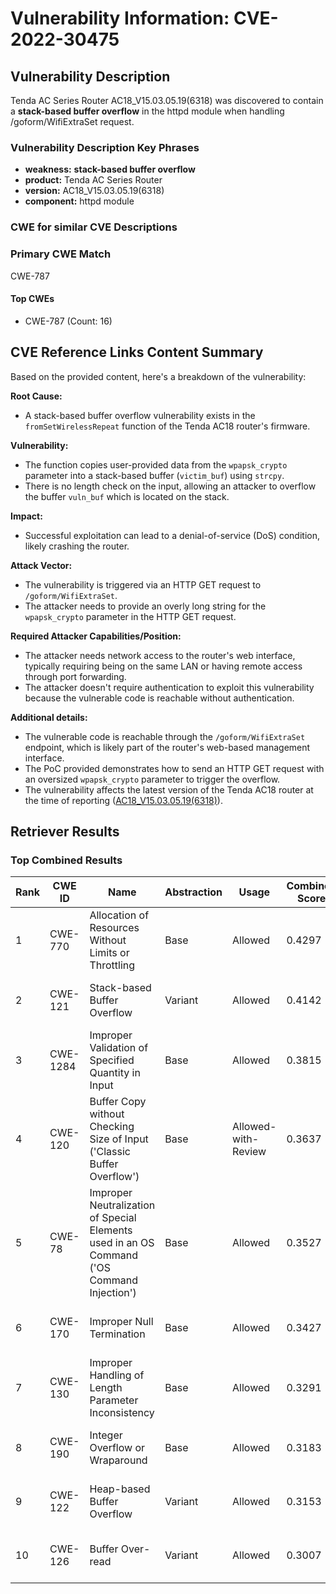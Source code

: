 # Vulnerability Information: CVE-2022-30475

## Vulnerability Description
Tenda AC Series Router AC18_V15.03.05.19(6318) was discovered to contain a **stack-based buffer overflow** in the httpd module when handling /goform/WifiExtraSet request.

### Vulnerability Description Key Phrases
- **weakness:** **stack-based buffer overflow**
- **product:** Tenda AC Series Router
- **version:** AC18_V15.03.05.19(6318)
- **component:** httpd module

### CWE for similar CVE Descriptions
### Primary CWE Match
CWE-787

#### Top CWEs
- CWE-787 (Count: 16)

## CVE Reference Links Content Summary
Based on the provided content, here's a breakdown of the vulnerability:

**Root Cause:**
- A stack-based buffer overflow vulnerability exists in the `fromSetWirelessRepeat` function of the Tenda AC18 router's firmware.

**Vulnerability:**
- The function copies user-provided data from the `wpapsk_crypto` parameter into a stack-based buffer (`victim_buf`) using `strcpy`.
- There is no length check on the input, allowing an attacker to overflow the buffer `vuln_buf` which is located on the stack.

**Impact:**
- Successful exploitation can lead to a denial-of-service (DoS) condition, likely crashing the router.

**Attack Vector:**
- The vulnerability is triggered via an HTTP GET request to `/goform/WifiExtraSet`.
- The attacker needs to provide an overly long string for the `wpapsk_crypto` parameter in the HTTP GET request.

**Required Attacker Capabilities/Position:**
- The attacker needs network access to the router's web interface, typically requiring being on the same LAN or having remote access through port forwarding.
- The attacker doesn't require authentication to exploit this vulnerability because the vulnerable code is reachable without authentication.

**Additional details:**
- The vulnerable code is reachable through the `/goform/WifiExtraSet` endpoint, which is likely part of the router's web-based management interface.
- The PoC provided demonstrates how to send an HTTP GET request with an oversized `wpapsk_crypto` parameter to trigger the overflow.
- The vulnerability affects the latest version of the Tenda AC18 router at the time of reporting ([AC18\_V15.03.05.19(6318)](https://www.tenda.com.cn/download/detail-2683.html)).

## Retriever Results

### Top Combined Results

| Rank | CWE ID | Name | Abstraction | Usage | Combined Score | Retrievers | Individual Scores |
|------|--------|------|-------------|-------|---------------|------------|-------------------|
| 1 | CWE-770 | Allocation of Resources Without Limits or Throttling | Base | Allowed | 0.4297 | sparse, graph | sparse: 0.126, graph: 1.000 |
| 2 | CWE-121 | Stack-based Buffer Overflow | Variant | Allowed | 0.4142 | dense, sparse | dense: 0.637, sparse: 0.227 |
| 3 | CWE-1284 | Improper Validation of Specified Quantity in Input | Base | Allowed | 0.3815 | sparse, graph | sparse: 0.131, graph: 0.857 |
| 4 | CWE-120 | Buffer Copy without Checking Size of Input ('Classic Buffer Overflow') | Base | Allowed-with-Review | 0.3637 | sparse, graph | sparse: 0.130, graph: 0.857 |
| 5 | CWE-78 | Improper Neutralization of Special Elements used in an OS Command ('OS Command Injection') | Base | Allowed | 0.3527 | dense, sparse | dense: 0.573, sparse: 0.115 |
| 6 | CWE-170 | Improper Null Termination | Base | Allowed | 0.3427 | sparse, graph | sparse: 0.106, graph: 0.789 |
| 7 | CWE-130 | Improper Handling of Length Parameter Inconsistency | Base | Allowed | 0.3291 | dense, sparse | dense: 0.514, sparse: 0.125 |
| 8 | CWE-190 | Integer Overflow or Wraparound | Base | Allowed | 0.3183 | dense, sparse | dense: 0.505, sparse: 0.114 |
| 9 | CWE-122 | Heap-based Buffer Overflow | Variant | Allowed | 0.3153 | dense, sparse | dense: 0.529, sparse: 0.135 |
| 10 | CWE-126 | Buffer Over-read | Variant | Allowed | 0.3007 | dense, sparse | dense: 0.520, sparse: 0.114 |

